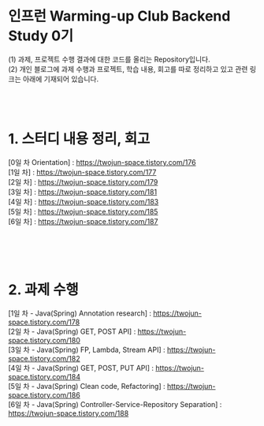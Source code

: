 # 인프런 Warming-up Club Backend Study 0기<br>
(1) 과제, 프로젝트 수행 결과에 대한 코드를 올리는 Repository입니다.<br>
(2) 개인 블로그에 과제 수행과 프로젝트, 학습 내용, 회고를 따로 정리하고 있고 관련 링크는 아래에 기재되어 있습니다.<br><br><br><br>

# 1. 스터디 내용 정리, 회고 
[0일 차 Orientation] : https://twojun-space.tistory.com/176 <br>
[1일 차] : https://twojun-space.tistory.com/177 <br>
[2일 차] : https://twojun-space.tistory.com/179 <br>
[3일 차] : https://twojun-space.tistory.com/181 <br>
[4일 차] : https://twojun-space.tistory.com/183 <br>
[5일 차] : https://twojun-space.tistory.com/185 <br>
[6일 차] : https://twojun-space.tistory.com/187 <br><br><br><br><br>



# 2. 과제 수행
[1일 차 - Java(Spring) Annotation research] : https://twojun-space.tistory.com/178 <br>
[2일 차 - Java(Spring) GET, POST API] : https://twojun-space.tistory.com/180 <br>
[3일 차 - Java(Spring) FP, Lambda, Stream API] : https://twojun-space.tistory.com/182 <br>
[4일 차 - Java(Spring) GET, POST, PUT API] : https://twojun-space.tistory.com/184 <br>
[5일 차 - Java(Spring) Clean code, Refactoring] : https://twojun-space.tistory.com/186 <br>
[6일 차 - Java(Spring) Controller-Service-Repository Separation] : https://twojun-space.tistory.com/188

